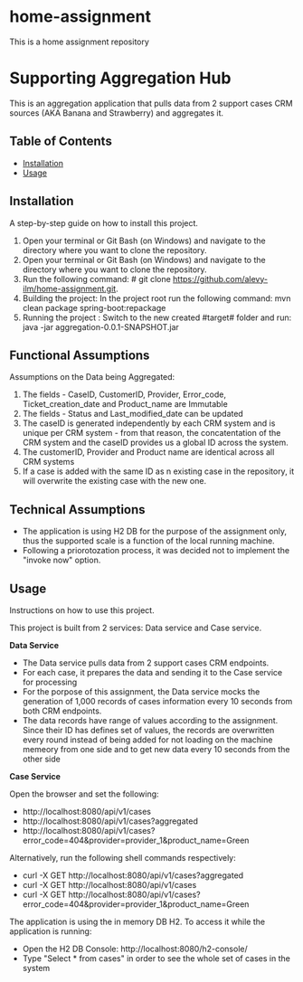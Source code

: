 # home-assignment
This is a home assignment repository

# Supporting Aggregation Hub

This is an aggregation application that pulls data from 2 support cases CRM sources (AKA Banana and Strawberry) and aggregates it.

## Table of Contents

- [Installation](#installation)
- [Usage](#usage)


## Installation

A step-by-step guide on how to install this project.

1. Open your terminal or Git Bash (on Windows) and navigate to the directory where you want to clone the repository.
2. Open your terminal or Git Bash (on Windows) and navigate to the directory where you want to clone the repository.
3. Run the following command: # git clone https://github.com/alevy-ilm/home-assignment.git. 
4. Building the project: In the project root run the following command: mvn clean package spring-boot:repackage
5. Running the project : Switch to the new created #target# folder and run: java -jar aggregation-0.0.1-SNAPSHOT.jar

## Functional Assumptions ##
Assumptions on the Data being Aggregated:
1. The fields - CaseID, CustomerID, Provider, Error_code, Ticket_creation_date and Product_name are Immutable
2. The fields - Status and Last_modified_date can be updated
3. The caseID is generated independently by each CRM system and is unique per CRM system - from that reason, the concatentation of the CRM system and the caseID provides us a global ID across the system.
4. The customerID, Provider and Product name are identical across all CRM systems
6. If a case is added with the same ID as n existing case in the repository, it will overwrite the existing case with the new one.

## Technical Assumptions ##
- The application is using H2 DB for the purpose of the assignment only, thus the supported scale is a function of the local running machine.
- Following a priorotozation process, it was decided not to implement the "invoke now" option.


## Usage
Instructions on how to use this project.

This project is built from 2 services: Data service and Case service.

**Data Service**
- The Data service pulls data from 2 support cases CRM endpoints.
- For each case, it prepares the data and sending it to the Case service for processing
- For the porpose of this assignment, the Data service mocks the generation of 1,000 records of cases information every 10 seconds from both CRM endpoints.
- The data records have range of values according to the assignment. Since their ID has defines set of values, the records are overwritten every round instead of being added for not loading on the machine memeory from one side and to get new data every 10 seconds from the other side

**Case Service**


Open the browser and set the following:
- http://localhost:8080/api/v1/cases
- http://localhost:8080/api/v1/cases?aggregated
- http://localhost:8080/api/v1/cases?error_code=404&provider=provider_1&product_name=Green

Alternatively, run the following shell commands respectively:
- curl -X GET http://localhost:8080/api/v1/cases?aggregated
- curl -X GET http://localhost:8080/api/v1/cases
- curl -X GET http://localhost:8080/api/v1/cases?error_code=404&provider=provider_1&product_name=Green

The application is using the in memory DB H2. To access it while the application is running:
- Open the H2 DB Console: http://localhost:8080/h2-console/
- Type "Select * from cases" in order to see the whole set of cases in the system

